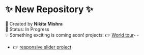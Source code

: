 
# ✨ New Repository ✨

🚀 Created by **Nikita Mishra**  
📌 Status: In Progress  
💡 Something exciting is coming soon!
projects:
 👉 [World tour](https://world1211.netlify.app/)- -
  - 👉 [ responsive slider project](https://slider1212.netlify.app/)
